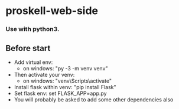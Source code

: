 # proskell-web-side
### Use with python3.

## Before start 
- Add virtual env:
    - on windows: "py -3 -m venv venv"
- Then activate your venv:
    - on windows: "venv\Scripts\activate"
- Install flask within venv: "pip install Flask"
- Set flask env: set FLASK_APP=app.py
- You will probably be asked to add some other dependencies also


